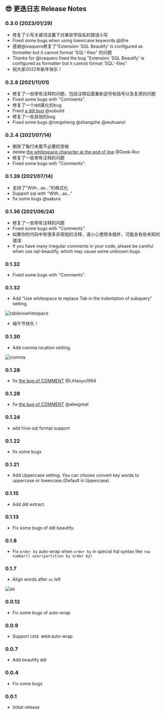 
## 😎 更迭日志 Release Notes 

### 0.3.0 (2023/01/29)
* 修复了小写关键词设置下对某些字段名的错误小写
* Fixed some bugs when using lowercase keywords.@ljfre
* 感谢@ivaquero修复了"Extension 'SQL Beautify' is configured as formatter but it cannot format 'SQL'-files" 的问题
* Thanks for @ivaquero fixed the bug "Extension 'SQL Beautify' is configured as formatter but it cannot format 'SQL'-files" 
* 祝大家2022年新年快乐！

### 0.2.8 (2021/11/01)
* 修复了一些带有注释的问题，包括注释后面重新逗号和括号以及复原的问题
* Fixed some bugs with "Comments".
* 修复了一个ddl美化的bug
* Fixed [a ddl bug](https://github.com/clarkyu2016/sql-beautify/issues/16) @xubuild
* 修复了一些其他的bug
* Fixed some bugs @rongsheng @zhangzhe @wuhuanzi

### 0.2.4 (2021/07/14)
* 删除了每行末尾不必要的空格
* delete [the whitespace character at the end of line](https://github.com/clarkyu2016/sql-beautify/issues/4) @Geek-Roc
* 修复了一些带有注释的问题
* Fixed some bugs with "Comments".

### 0.1.39 (2021/07/14)
* 支持了"With...as..."的格式化
* Support sql with "With...as..."
* fix some bugs @sakura

### 0.1.36 (2021/06/24)
* 修复了一些带有注释的问题
* Fixed some bugs with "Comments".
* 如果你的代码中有很多非常规的注释，请小心使用本插件，可能会有些未知的错误
* If you have many irregular comments in your code, please be careful when use sql-beautify, which may cause some unknown bugs.


### 0.1.32
* Fixed some bugs with "Comments".

### 0.1.32
* Add "Use whitespace to replace Tab in the indentation of subquery" setting.

![tablevswhitespace](https://clarkyu1993.coding.net/p/tuku/d/pic/git/raw/master/tablevswhitespace.png?raw=true)

* 端午节快乐！

### 0.1.30
* Add comma location setting.

![comma](https://clarkyu1993.coding.net/p/tuku/d/pic/git/raw/master/comma.png?raw=true)

### 0.1.28

* fix [the bug of COMMENT](https://github.com/clarkyu2016/sql-beautify/issues/4) @LiHaoyu1994 

### 0.1.28

* fix [the bug of COMMENT](https://github.com/clarkyu2016/sql-beautify/issues/3) @aleegreat 

### 0.1.24

* add hive-sql format support

### 0.1.22

* fix some bugs

### 0.1.21

* Add Uppercase setting. You can choose convert key words to uppercase or lowercase.(Default is Uppercase)

### 0.1.15

* Add ddl extract.

### 0.1.13

* Fix some bugs of ddl beautify.

### 0.1.8

* Fix `order by` auto-wrap when `order by` in special hql syntax like `row number() over(partition by order by)`

### 0.1.7

* Align words after `as` left

![as](https://clarkyu1993.coding.net/p/tuku/d/pic/git/raw/master/as.gif?raw=true)

### 0.0.12
* Fix some bugs of auto-wrap

### 0.0.9
* Support `CASE WHEN` auto-wrap

### 0.0.7
* Add beautify ddl

### 0.0.4

* Fix some bugs

### 0.0.1

* Initial release
















